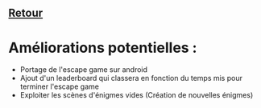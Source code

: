 ## [Retour](/Readme.md)

# Améliorations potentielles :

- Portage de l'escape game sur android
- Ajout d'un leaderboard qui classera en fonction du temps mis pour terminer l'escape game
- Exploiter les scènes d'énigmes vides (Création de nouvelles énigmes)
